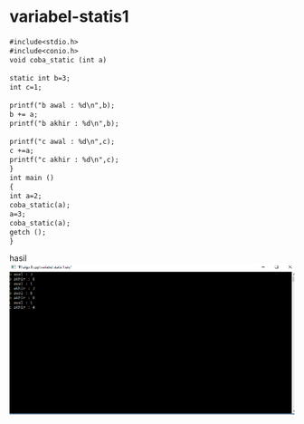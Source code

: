 # variabel-statis1

    #include<stdio.h>
    #include<conio.h>
    void coba_static (int a)
    
    static int b=3;
    int c=1;

    printf("b awal : %d\n",b);
    b += a;
    printf("b akhir : %d\n",b);

    printf("c awal : %d\n",c);
    c +=a;
    printf("c akhir : %d\n",c);
    }
    int main ()
    {
    int a=2;
    coba_static(a);
    a=3;
    coba_static(a);
    getch ();
    }
 

hasil![img](https://github.com/Masdiaditia/variabel-statis1/blob/master/variabel%20statis11.png?raw=true)
